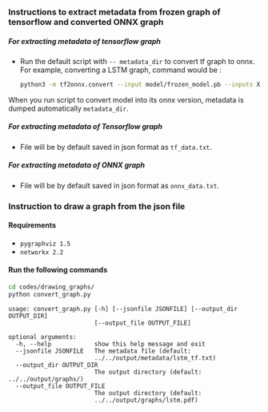 ###  Instructions to extract metadata from frozen graph of tensorflow and converted ONNX graph

##### For extracting metadata of tensorflow graph 

* Run the default script with `-- metadata_dir` to convert tf graph to onnx. For example, converting a LSTM graph, command would be :

  ```bash
  python3 -m tf2onnx.convert --input model/frozen_model.pb --inputs X:0 --outputs output:0 --output ./lstm.onnx --metadata_dir visualization/output/metadata
  ```


When you run script to convert model into its onnx version, metadata is dumped automatically `metadata_dir`.

##### For extracting metadata of Tensorflow graph

* File will be by default saved in json format as `tf_data.txt`.

##### For extracting metadata of ONNX graph

* File will be by default saved in json format as `onnx_data.txt`.
### Instruction to draw a graph from the json file

#### Requirements
- `pygraphviz 1.5`
- `networkx 2.2`

#### Run the following commands
```bash
cd codes/drawing_graphs/
python convert_graph.py
```
```
usage: convert_graph.py [-h] [--jsonfile JSONFILE] [--output_dir OUTPUT_DIR]
                        [--output_file OUTPUT_FILE]

optional arguments:
  -h, --help            show this help message and exit
  --jsonfile JSONFILE   The metadata file (default:
                        ../../output/metadata/lstm_tf.txt)
  --output_dir OUTPUT_DIR
                        The output directory (default: ../../output/graphs/)
  --output_file OUTPUT_FILE
                        The output directory (default:
                        ../../output/graphs/lstm.pdf)

```
